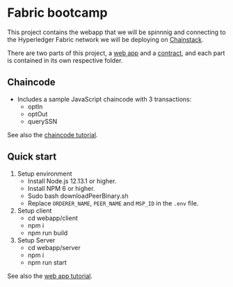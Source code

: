 # Fabric bootcamp

This project contains the webapp that we will be spinnnig and connecting to the Hyperledger Fabric network we will be deploying on [Chainstack](https://chainstack.com).

There are two parts of this project, a [web app](https://chainstack.com/deploy-a-hyperledger-fabric-v2-web-app-using-sdk-for-node-js/) and a [contract](https://docs.chainstack.com/tutorials/fabric/universal-basic-income-opt-in-chaincode#universal-basic-income-opt-in-chaincode), and each part is contained in its own respective folder.

## Chaincode

- Includes a sample JavaScript chaincode with 3 transactions:
  - optIn
  - optOut
  - querySSN

See also the [chaincode tutorial](https://docs.chainstack.com/tutorials/fabric/universal-basic-income-opt-in-chaincode#universal-basic-income-opt-in-chaincode).

## Quick start
1. Setup environment
    - Install Node.js 12.13.1 or higher.
    - Install NPM 6 or higher.
    - Sudo bash downloadPeerBinary.sh
    - Replace `ORDERER_NAME`, `PEER_NAME` and `MSP_ID` in the `.env` file.
1. Setup client
    - cd webapp/client
    - npm i
    - npm run build
1. Setup Server
    - cd webapp/server
    - npm i
    - npm run start

See also the [web app tutorial](https://chainstack.com/deploy-a-hyperledger-fabric-v2-web-app-using-sdk-for-node-js/).
